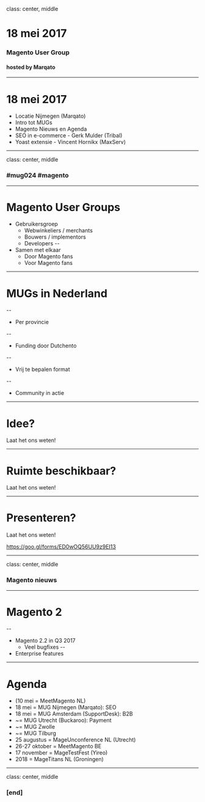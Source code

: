 class: center, middle
# 18 mei 2017
### Magento User Group
#### hosted by Marqato

---
# 18 mei 2017
- Locatie Nijmegen (Marqato)
- Intro tot MUGs
- Magento Nieuws en Agenda
- SEO in e-commerce - Gerk Mulder (Tribal)
- Yoast extensie - Vincent Hornikx (MaxServ)

---
class: center, middle
### #mug024 #magento

---
# Magento User Groups
* Gebruikersgroep
    * Webwinkeliers / merchants
    * Bouwers / implementors
    * Developers
--
* Samen met elkaar
    * Door Magento fans
    * Voor Magento fans

---
# MUGs in Nederland

--
- Per provincie

--
- Funding door Dutchento

--
- Vrij te bepalen format

--
- Community in actie

---
# Idee?
Laat het ons weten!

---
# Ruimte beschikbaar?
Laat het ons weten!

---
# Presenteren?
Laat het ons weten!

https://goo.gl/forms/ED0wOQ56UU9z9EI13

---
class: center, middle
### Magento nieuws

---
# Magento 2

--
- Magento 2.2 in Q3 2017
    - Veel bugfixes
--
- Enterprise features

---
# Agenda
- (10 mei = MeetMagento NL)
- 18 mei = MUG Nijmegen (Marqato): SEO
- 18 mei = MUG Amsterdam (SupportDesk): B2B
- ~= MUG Utrecht (Buckaroo): Payment
- ~= MUG Zwolle 
- ~= MUG Tilburg
- 25 augustus = MageUnconference NL (Utrecht)
- 26-27 oktober = MeetMagento BE
- 17 november = MageTestFest (Yireo)
- 2018 = MageTitans NL (Groningen)

---
class: center, middle
### [end]

